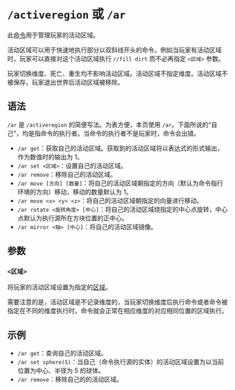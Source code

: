 # `/activeregion` 或 `/ar`

此[命令](../zh.md)用于管理玩家的活动区域。

活动区域可以用于快速地执行部分以双斜线开头的命令，例如当玩家有活动区域时，玩家可以直接对这个活动区域执行 `//fill dirt` 而不必再指定 `<区域>` 参数。

玩家切换维度、死亡、重生均不影响活动区域。活动区域不指定维度。活动区域不被保存，玩家退出世界后活动区域被移除。

## 语法

`/ar` 是 `/activeregion` 的简便写法。为表方便，本页使用 `/ar`。下面所说的“自己”，均是指命令的执行者。当命令的执行者不是玩家时，命令会出错。

- `/ar get`：获取自己的活动区域。获取到的活动区域将以表达式的形式输出，作为数值时的输出为 1。
- `/ar set <区域>`：设置自己的活动区域。
- `/ar remove`：移除自己的活动区域。
- `/ar move [方向] [数量]`：将自己的活动区域朝指定的方向（默认为命令指行环境的方向）移动，移动的数量默认为 1。
- `/ar move <x> <y> <z>`：将自己的活动区域朝指定的向量进行移动。
- `/ar rotate <旋转角度> [中心]`：将自己的活动区域绕指定的中心点旋转，中心点默认为执行源所在方块位置的正中心。
- `/ar mirror <轴> [中心]`：将自己的活动区域镜像。

## 参数

### `<区域>`

将玩家的活动区域设置为指定的[区域](/documents/arguments/region/zh.md)。

需要注意的是，活动区域是不记录维度的，当玩家切换维度后执行命令或者命令被指定在不同的维度执行时，命令就会正常在相应维度的对应相同位置的区域执行。

## 示例

- `/ar get`：查询自己的活动区域。
- `/ar set sphere(5)`：当自己（命令执行源的实体）的活动区域设置为以当前位置为中心、半径为 5 的球体。
- `/ar remove`：移除自己的的活动区域。